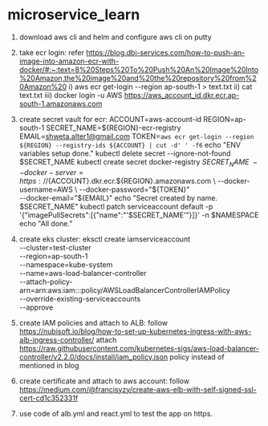 # microservice_learn

1) download aws cli and helm and configure aws cli on putty

2) take ecr login: refer https://blog.dbi-services.com/how-to-push-an-image-into-amazon-ecr-with-docker/#:~:text=8%20Steps%20To%20Push%20An%20Image%20Into%20Amazon,the%20image%20and%20the%20repository%20from%20Amazon%20
  i) aws ecr get-login --region ap-south-1 > text.txt
  ii) cat text.txt
  iii) docker login -u AWS https://aws_account_id.dkr.ecr.ap-south-1.amazonaws.com

3) create secret vault for ecr:
   ACCOUNT=aws-account-id
   REGION=ap-south-1
   SECRET_NAME=${REGION}-ecr-registry
   EMAIL=shweta.alter1@gmail.com
   TOKEN=`aws ecr get-login --region ${REGION} --registry-ids ${ACCOUNT} | cut -d' ' -f6`
   echo "ENV variables setup done."
   kubectl delete secret --ignore-not-found $SECRET_NAME 
   kubectl create secret docker-registry $SECRET_NAME \
   --docker-server=https://${ACCOUNT}.dkr.ecr.${REGION}.amazonaws.com \
   --docker-username=AWS \
   --docker-password="${TOKEN}" \
   --docker-email="${EMAIL}"
   echo "Secret created by name. $SECRET_NAME"
   kubectl patch serviceaccount default -p '{"imagePullSecrets":[{"name":"'$SECRET_NAME'"}]}' -n $NAMESPACE
   echo "All done."

4) create eks cluster: 
  eksctl create iamserviceaccount \
--cluster=test-cluster \
--region=ap-south-1 \
--namespace=kube-system \
--name=aws-load-balancer-controller \
--attach-policy-arn=arn:aws:iam::<aws-account-id>:policy/AWSLoadBalancerControllerIAMPolicy \
--override-existing-serviceaccounts \
--approve	
  
5) create IAM policies and attach to ALB: follow https://nubisoft.io/blog/how-to-set-up-kubernetes-ingress-with-aws-alb-ingress-controller/
   attach https://raw.githubusercontent.com/kubernetes-sigs/aws-load-balancer-controller/v2.2.0/docs/install/iam_policy.json policy instead of mentioned in blog

6) create certificate and attach to aws account: follow
   https://medium.com/@francisyzy/create-aws-elb-with-self-signed-ssl-cert-cd1c352331f
  
7) use code of alb.yml and react.yml to test the app on https.  
